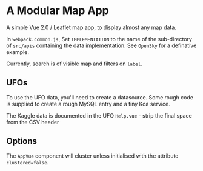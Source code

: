 # A Modular Map App

A simple Vue 2.0 / Leaflet map app, to display almost any map data.

In `webpack.common.js`, Set `IMPLEMENTATION` to the name of the sub-directory of `src/apis` containing the data implementation. See `OpenSky` for a definative example.

Currently, search is of visible map and filters on `label`.

## UFOs

To use the UFO data, you'll need to create a datasource. Some rough code is supplied to create a rough MySQL entry and a tiny Koa service.

The Kaggle data is documented in the UFO `Help.vue` - strip the final space from the CSV header

## Options

The `AppVue` component will cluster unless initialised with the attribute `clustered=false`.

